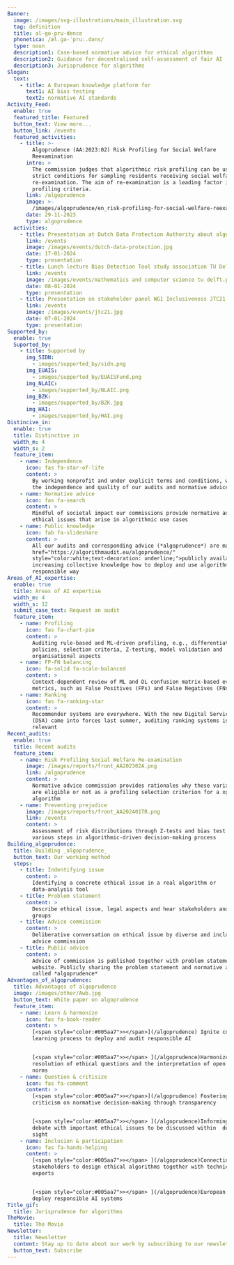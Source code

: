 ```yaml
---
Banner:
  image: /images/svg-illustrations/main_illustration.svg
  tag: definition
  title: al-go-pru-dence
  phonetica: /æl.ɡə-ˈpruː.dəns/
  type: noun
  description1: Case-based normative advice for ethical algorithms
  description2: Guidance for decentralised self-assessment of fair AI
  description3: Jurisprudence for algorithms
Slogan:
  text:
    - title: A European knowledge platform for
      text1: AI bias testing
      text2: normative AI standards
Activity_Feed:
  enable: true
  featured_title: Featured
  button_text: View more...
  button_link: /events
  featured_activities:
    - title: >-
        Algoprudence (AA:2023:02) Risk Profiling for Social Welfare
        Reexamination 
      intro: >
        The commission judges that algorithmic risk profiling can be used under
        strict conditions for sampling residents receiving social welfare for
        re-examination. The aim of re-examination is a leading factor in judging
        profiling criteria.
      link: /algoprudence
      image: >-
        /images/algoprudence/en_risk-profiling-for-social-welfare-reexamination-aa202302.png
      date: 29-11-2023
      type: algoprudence
  activities:
    - title: Presentation at Dutch Data Protection Authority about algoprudence
      link: /events
      image: /images/events/dutch-data-protection.jpg
      date: 17-01-2024
      type: presentation
    - title: Lunch lecture Bias Detection Tool study association TU Delft
      link: /events
      image: /images/events/mathematics and computer science tu delft.png
      date: 08-01-2024
      type: presentation
    - title: Presentation on stakeholder panel WG1 Inclusiveness JTC21
      link: /events
      image: /images/events/jtc21.jpg
      date: 07-01-2024
      type: presentation
Supported_by:
  enable: true
  Suported_by:
    - title: Supported by
      img_SIDN:
        - images/supported_by/sidn.png
      img_EUAIS:
        - images/supported_by/EUAISFund.png
      img_NLAIC:
        - images/supported_by/NLAIC.png
      img_BZK:
        - images/supported_by/BZK.jpg
      img_HAI:
        - images/supported_by/HAI.png
Distincive_in:
  enable: true
  title: Distinctive in
  width_m: 4
  width_s: 2
  feature_item:
    - name: Independence
      icon: fas fa-star-of-life
      content: >
        By working nonprofit and under explicit terms and conditions, we ensure
        the independence and quality of our audits and normative advice
    - name: Normative advice
      icon: fas fa-search
      content: >
        Mindful of societal impact our commissions provide normative advice on
        ethical issues that arise in algorithmic use cases
    - name: Public knowledge
      icon: fab fa-slideshare
      content: >
        All our audits and corresponding advice (*algoprudence*) are made <a
        href="https://algorithmaudit.eu/algoprudence/"
        style="color:white;text-decoration: underline;">publicly available</a>,
        increasing collective knowledge how to deploy and use algorithms in an
        responsible way
Areas_of_AI_expertise:
  enable: true
  title: Areas of AI expertise
  width_m: 4
  width_s: 12
  submit_case_text: Request an audit
  feature_item:
    - name: Profiling
      icon: fas fa-chart-pie
      content: >
        Auditing rule-based and ML-driven profiling, e.g., differentiation
        policies, selection criteria, Z-testing, model validation and
        organisational aspects
    - name: FP-FN balancing
      icon: fa-solid fa-scale-balanced
      content: >
        Context-dependent review of ML and DL confusion matrix-based evaluation
        metrics, such as False Positives (FPs) and False Negatives (FNs)
    - name: Ranking
      icon: fas fa-ranking-star
      content: >
        Recommender systems are everywhere. With the new Digital Services Act
        (DSA) came into forces last summer, auditing ranking systems is highly
        relevant
Recent_audits:
  enable: true
  title: Recent audits
  feature_item:
    - name: Risk Profiling Social Welfare Re-examination
      image: /images/reports/front_AA202302A.png
      link: /algoprudence
      content: >
        Normative advice commission provides rationales why these variables
        are eligible or not as a profiling selection criterion for a xgboost
        algorithm
    - name: Preventing prejudice
      image: /images/reports/front_AA202401TR.png
      link: /events
      content: >
        Assessment of risk distributions through Z-tests and bias test for
        various steps in algorithmic-driven decision-making process
Building_algoprudence:
  title: Building _algoprudence_
  button_text: Our working method
  steps:
    - title: Indentifying issue
      content: >
        Identifying a concrete ethical issue in a real algorithm or
        data-analysis tool
    - title: Problem statement
      content: >
        Describe ethical issue, legal aspects and hear stakeholders and affected
        groups
    - title: Advice commission
      content: >
        Deliberative conversation on ethical issue by diverse and inclusive
        advice commission
    - title: Public advice
      content: >
        Advice of commission is published together with problem statement on our
        website. Publicly sharing the problem statement and normative advice is
        called *algoprudence*
Advantages_of_algoprudence:
  title: Advantages of algoprudence
  image: /images/other/Awb.jpg
  button_text: White paper on algoprudence
  feature_item:
    - name: Learn & harmonize
      icon: fas fa-book-reader
      content: >
        [<span style="color:#005aa7">></span>](/algoprudence) Ignite collective
        learning process to deploy and audit responsible AI


        [<span style="color:#005aa7">></span> ](/algoprudence)Harmonizes the
        resolution of ethical questions and the interpretation of open legal
        norms
    - name: Question & critisize
      icon: fas fa-comment
      content: >
        [<span style="color:#005aa7">></span>](/algoprudence) Fostering
        criticism on normative decision-making through transparency


        [<span style="color:#005aa7">></span> ](/algoprudence)Informing public
        debate with important ethical issues to be discussed within  democratic
        sight
    - name: Inclusion & participation
      icon: fas fa-hands-helping
      content: >
        [<span style="color:#005aa7">></span> ](/algoprudence)Connecting various
        stakeholders to design ethical algorithms together with technical
        experts


        [<span style="color:#005aa7">></span> ](/algoprudence)European answer to
        deploy responsible AI systems
Title_gif:
  title: Jurisprudence for algorithms
TheMovie:
  title: The Movie
Newsletter:
  title: Newsletter
  content: Stay up to date about our work by subscribing to our newsletter
  button_text: Subscribe
---
```













































































